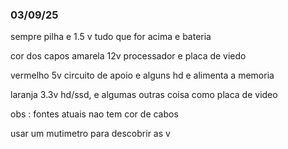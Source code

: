 ### 03/09/25
sempre pilha e 1.5 v 
tudo que for acima e bateria

cor dos capos
amarela 12v processador e placa de viedo

vermelho 5v circuito de apoio e alguns hd e alimenta a memoria 

laranja 3.3v hd/ssd, e algumas outras coisa como placa de video 


obs : fontes atuais nao tem cor de cabos

usar um mutimetro para descobrir as v
